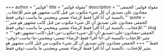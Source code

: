 +++
author = "فولتير"
title = "مقولة فولتير"
description = '''مقولة فولتير: الحمقى معتادون على تصديق أن كل شيء مكتوب من قبل كاتب مشهور هو مثير للإعجاب.. بالنسبة لي أنا أقرأ فقط لإرضاء نفسي ويعجبني ما يناسب ذوقي فقط.'''
quote = '''الحمقى معتادون على تصديق أن كل شيء مكتوب من قبل كاتب مشهور هو مثير للإعجاب.. بالنسبة لي أنا أقرأ فقط لإرضاء نفسي ويعجبني ما يناسب ذوقي فقط.'''
slug = '''الحمقى-معتادون-على-تصديق-أن-كل-شيء-مكتوب-من-قبل-كاتب-مشهور-هو-مثير-للإعجاب-بالنسبة-لي-أنا-أقرأ-فقط-لإرضاء-نفسي-ويعجبني-ما-يناسب-ذوقي-فقط'''
+++
الحمقى معتادون على تصديق أن كل شيء مكتوب من قبل كاتب مشهور هو مثير للإعجاب.. بالنسبة لي أنا أقرأ فقط لإرضاء نفسي ويعجبني ما يناسب ذوقي فقط.

